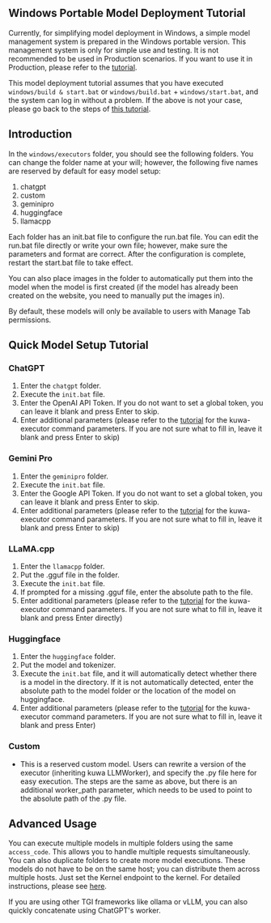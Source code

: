 ## Windows Portable Model Deployment Tutorial
Currently, for simplifying model deployment in Windows, a simple model management system is prepared in the Windows portable version. This management system is only for simple use and testing. It is not recommended to be used in Production scenarios. If you want to use it in Production, please refer to the [tutorial](../../src/executor/README.md).

This model deployment tutorial assumes that you have executed `windows/build & start.bat` or `windows/build.bat` + `windows/start.bat`, and the system can log in without a problem. If the above is not your case, please go back to the steps of [this tutorial](../README.md).

## Introduction
In the `windows/executors` folder, you should see the following folders. You can change the folder name at your will; however, the following five names are reserved by default for easy model setup:
1. chatgpt
2. custom
3. geminipro
4. huggingface
5. llamacpp

Each folder has an init.bat file to configure the run.bat file. You can edit the run.bat file directly or write your own file; however, make sure the parameters and format are correct. After the configuration is complete, restart the start.bat file to take effect.

You can also place images in the folder to automatically put them into the model when the model is first created (if the model has already been created on the website, you need to manually put the images in).

By default, these models will only be available to users with Manage Tab permissions.

## Quick Model Setup Tutorial

### ChatGPT
1. Enter the `chatgpt` folder.
2. Execute the `init.bat` file.
3. Enter the OpenAI API Token. If you do not want to set a global token, you can leave it blank and press Enter to skip.
4. Enter additional parameters (please refer to the [tutorial](../../src/executor/README.md) for the kuwa-executor command parameters. If you are not sure what to fill in, leave it blank and press Enter to skip)

### Gemini Pro
1. Enter the `geminipro` folder.
2. Execute the `init.bat` file.
3. Enter the Google API Token. If you do not want to set a global token, you can leave it blank and press Enter to skip.
4. Enter additional parameters (please refer to the [tutorial](../../src/executor/README.md) for the kuwa-executor command parameters. If you are not sure what to fill in, leave it blank and press Enter to skip)

### LLaMA.cpp
1. Enter the `llamacpp` folder.
2. Put the .gguf file in the folder.
3. Execute the `init.bat` file.
4. If prompted for a missing .gguf file, enter the absolute path to the file.
5. Enter additional parameters (please refer to the [tutorial](../../src/executor/README.md) for the kuwa-executor command parameters. If you are not sure what to fill in, leave it blank and press Enter directly)

### Huggingface
1. Enter the `huggingface` folder.
2. Put the model and tokenizer.
3. Execute the `init.bat` file, and it will automatically detect whether there is a model in the directory. If it is not automatically detected, enter the absolute path to the model folder or the location of the model on huggingface.
4. Enter additional parameters (please refer to the [tutorial](../../src/executor/README.md) for the kuwa-executor command parameters. If you are not sure what to fill in, leave it blank and press Enter)

### Custom
- This is a reserved custom model. Users can rewrite a version of the executor (inheriting kuwa LLMWorker), and specify the .py file here for easy execution. The steps are the same as above, but there is an additional worker_path parameter, which needs to be used to point to the absolute path of the .py file.

## Advanced Usage
You can execute multiple models in multiple folders using the same `access_code`. This allows you to handle multiple requests simultaneously. You can also duplicate folders to create more model executions. These models do not have to be on the same host; you can distribute them across multiple hosts. Just set the Kernel endpoint to the kernel. For detailed instructions, please see [here](../../src/executor/README.md).

If you are using other TGI frameworks like ollama or vLLM, you can also quickly concatenate using ChatGPT's worker.